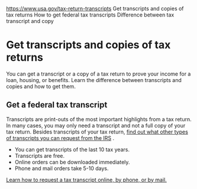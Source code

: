 

https://www.usa.gov/tax-return-transcripts
Get transcripts and copies of tax returns
How to get federal tax transcripts
Difference between tax transcript and copy

Get transcripts and copies of tax returns
=========================================

You can get a transcript or a copy of a tax return to prove your income for a loan, housing, or benefits. Learn the difference between transcripts and copies and how to get them.

Get a federal tax transcript
----------------------------

Transcripts are print-outs of the most important highlights from a tax return. In many cases, you may only need a transcript and not a full copy of your tax return. Besides transcripts of your tax return,
[find out what other types of transcripts you can request from the IRS](https://www.irs.gov/individuals/transcript-types-and-ways-to-order-them)
.

* You can get transcripts of the last 10 tax years.
* Transcripts are free.
* Online orders can be downloaded immediately.
* Phone and mail orders take 5-10 days.

[Learn how to request a tax transcript online, by phone, or by mail.](https://www.irs.gov/individuals/get-transcript)
